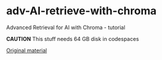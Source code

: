 # adv-AI-retrieve-with-chroma
Advanced Retrieval for AI with Chroma - tutorial

**CAUTION** This stuff needs 64 GB disk in codespaces

[Original material](https://learn.deeplearning.ai/advanced-retrieval-for-ai/lesson/2/overview-of-embeddings-based-retrieval)

